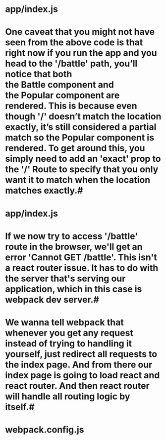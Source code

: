 # app/index.js #
<!--
import React from 'react'
import ReactDOM from 'react-dom'
import './index.css'
import Popular from './components/Popular'
import Battle from './components/Battle'
import { ThemeProvider } from './contexts/theme'
import Nav from './components/Nav'
import { BrowserRouter as Router, Route } from 'react-router-dom'

class App extends React.Component {
  constructor(props) {
    super(props)

    this.state = {
      theme: 'light',
      toggleTheme: () => {
        this.setState(({ theme }) => ({
          theme: theme === 'light' ? 'dark' : 'light'
        }))
      }
    }
  }
  render() {
    return (
      <Router>
        <ThemeProvider value={this.state}>
          <div className={this.state.theme}>
            <div className='container'>
              <Nav />

              <Route path='/' component={Popular} />
              <Route path='/battle' component={Battle} />
            </div>
          </div>
        </ThemeProvider>
      </Router>
    )
  }
}

ReactDOM.render(
  <App />,
  document.getElementById('app')
)
-->

# One caveat that you might not have seen from the above code is that right now if you run the app and you head to the '/battle' path, you’ll notice that both the Battle component and the Popular component are rendered. This is because even though '/' doesn’t match the location exactly, it’s still considered a partial match so the Popular component is rendered. To get around this, you simply need to add an 'exact' prop to the '/' Route to specify that you only want it to match when the location matches exactly.#

# app/index.js #
<!--
import React from 'react'
import ReactDOM from 'react-dom'
import './index.css'
import Popular from './components/Popular'
import Battle from './components/Battle'
import { ThemeProvider } from './contexts/theme'
import Nav from './components/Nav'
import { BrowserRouter as Router, Route } from 'react-router-dom'

class App extends React.Component {
  constructor(props) {
    super(props)

    this.state = {
      theme: 'light',
      toggleTheme: () => {
        this.setState(({ theme }) => ({
          theme: theme === 'light' ? 'dark' : 'light'
        }))
      }
    }
  }
  render() {
    return (
      <Router>
        <ThemeProvider value={this.state}>
          <div className={this.state.theme}>
            <div className='container'>
              <Nav />

              <Route exact path='/' component={Popular} />
              <Route path='/battle' component={Battle} />
            </div>
          </div>
        </ThemeProvider>
      </Router>
    )
  }
}

ReactDOM.render(
  <App />,
  document.getElementById('app')
)
-->

# If we now try to access '/battle' route in the browser, we'll get an error 'Cannot GET /battle'. This isn't a react router issue. It has to do with the server that's serving our application, which in this case is webpack dev server.#

# We wanna tell webpack that whenever you get any request instead of trying to handling it yourself, just redirect all requests to the index page. And from there our index page is going to load react and react router. And then react router will handle all routing logic by itself.#

# webpack.config.js #
<!--
const path = require('path')
const HtmlWebpackPlugin = require('html-webpack-plugin')

module.exports = {
    entry: './app/index.js',
    output: {
        path: path.resolve(__dirname, 'dist'),
        filename: 'index_bundle.js',
        publicPath: '/' // look for routing logic in index.js 
    },
    module: {
        rules: [
            { test: /\.js$/, use: 'babel-loader' },
            { test: /\.css$/, use: ['style-loader', 'css-loader'] }
        ]
    },
    mode: 'development',
    plugins: [
        new HtmlWebpackPlugin({
            template: './app/index.html'
        })
    ],
    devServer: { // dev server will not handle routing logic
        historyApiFallback: true
    }
}
-->
